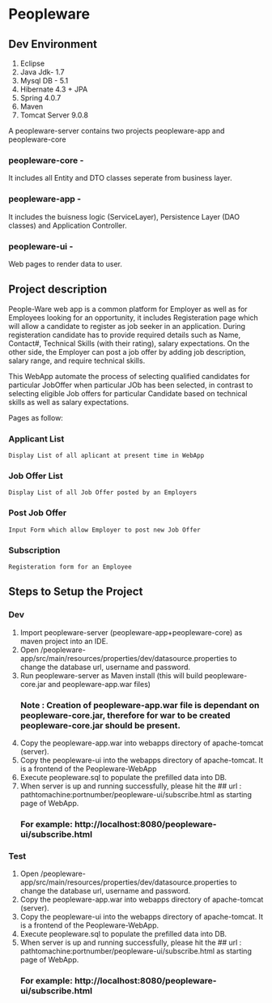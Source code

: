 # Peopleware

## Dev Environment 
  1. Eclipse
  2. Java Jdk- 1.7
  3. Mysql DB - 5.1
  4. Hibernate 4.3 + JPA
  5. Spring 4.0.7
  6. Maven
  7. Tomcat Server 9.0.8
  
A peopleware-server contains two projects peopleware-app and peopleware-core

### peopleware-core -  
It includes all Entity and DTO classes seperate from business layer.
### peopleware-app - 
It includes the buisness logic (ServiceLayer), Persistence Layer (DAO classes) and Application Controller.
### peopleware-ui -
Web pages to render data to user.
## Project description

People-Ware web app is a common platform for Employer as well as for Employees looking for an opportunity, it includes Registeration page which will allow a candidate to register as job seeker in an application. During registeration candidate has to provide required details such as Name, Contact#, Technical Skills (with their rating), salary expectations. On the other side, the Employer can post a job offer by adding job description, salary range, and require technical skills.

This WebApp automate the process of selecting qualified candidates for particular JobOffer when particular JOb has been selected, in contrast to selecting eligible Job offers for particular Candidate based on technical skills as well as salary expectations.

Pages as follow:
### Applicant List
    Display List of all aplicant at present time in WebApp
### Job Offer List
    Display List of all Job Offer posted by an Employers
### Post Job Offer
    Input Form which allow Employer to post new Job Offer
### Subscription
    Registeration form for an Employee

## Steps to Setup the Project

### Dev
1. Import peopleware-server (peopleware-app+peopleware-core) as maven project into an IDE.
2. Open /peopleware-app/src/main/resources/properties/dev/datasource.properties to change the database url, username and password.
3. Run peopleware-server as Maven install (this will build peopleware-core.jar and peopleware-app.war files)
    ### Note :  Creation of peopleware-app.war file is dependant on peopleware-core.jar, therefore for war to be created peopleware-core.jar should be present.
4. Copy the peopleware-app.war into webapps directory of apache-tomcat (server).
5. Copy the peopleware-ui into the webapps directory of apache-tomcat. It is a frontend of the Peopleware-WebApp
6. Execute peopleware.sql to populate the prefilled data into DB.
7. When server is up and running successfully, please hit the ## url :  pathtomachine:portnumber/peopleware-ui/subscribe.html as starting page of WebApp.
    ### For example: http://localhost:8080/peopleware-ui/subscribe.html

### Test
1. Open /peopleware-app/src/main/resources/properties/dev/datasource.properties to change the database url, username and password.
2. Copy the peopleware-app.war into webapps directory of apache-tomcat (server).
3. Copy the peopleware-ui into the webapps directory of apache-tomcat. It is a frontend of the Peopleware-WebApp.
4. Execute peopleware.sql to populate the prefilled data into DB.
5. When server is up and running successfully, please hit the ## url :  pathtomachine:portnumber/peopleware-ui/subscribe.html as starting page of WebApp.
    ### For example: http://localhost:8080/peopleware-ui/subscribe.html
    
    



